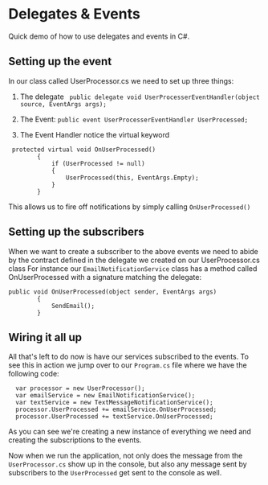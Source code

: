 # Delegates & Events

Quick demo of how to use delegates and events in C#.

## Setting up the event

In our class called UserProcessor.cs we need to set up three things:

1. The delegate
` public delegate void UserProcesserEventHandler(object source, EventArgs args);`

2. The Event:
`public event UserProcesserEventHandler UserProcessed;`

3. The Event Handler notice the virtual keyword
```
 protected virtual void OnUserProcessed()
        {
            if (UserProcessed != null)
            {
                UserProcessed(this, EventArgs.Empty);
            }
        }
```

This allows us to fire off notifications by simply calling `OnUserProcessed()`

## Setting up the subscribers

When we want to create a subscriber to the above events we need to abide by the contract defined in the delegate we created on our UserProcessor.cs class
For instance our `EmailNotificationService` class has a method called OnUserProcessed with a signature matching the delegate:
```
public void OnUserProcessed(object sender, EventArgs args)
        {
            SendEmail();
        }
```

## Wiring it all up

All that's left to do now is have our services subscribed to the events. To see this in action we jump over to our `Program.cs` file where we have the following code:

```
  var processor = new UserProcessor();
  var emailService = new EmailNotificationService();
  var textService = new TextMessageNotificationService();
  processor.UserProcessed += emailService.OnUserProcessed;
  processor.UserProcessed += textService.OnUserProcessed;
```

As you can see we're creating a new instance of everything we need and creating the subscriptions to the events.

Now when we run the application, not only does the message from the `UserProcessor.cs` show up in the console, but also any message sent by subscribers to the `UserProcessed` get sent to the console as well.


